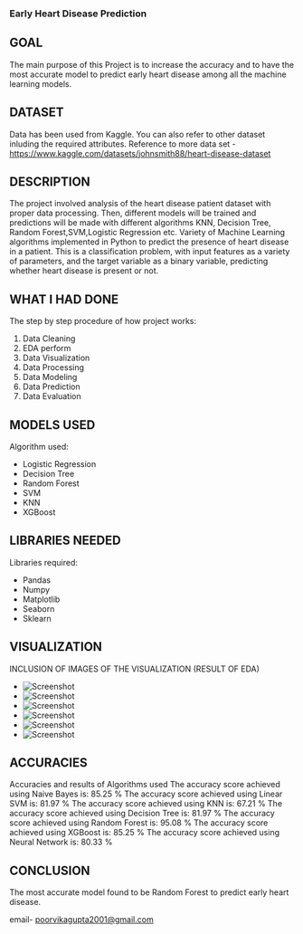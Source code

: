 ### Early Heart Disease Prediction

## GOAL

The main purpose of this Project is to increase the accuracy and to have the most accurate model to predict early heart disease among all the machine learning models.

## DATASET

Data has been used from Kaggle.
You can also refer to other dataset inluding the required attributes.
Reference to more data set - https://www.kaggle.com/datasets/johnsmith88/heart-disease-dataset

## DESCRIPTION

The project involved analysis of the heart disease patient dataset with proper data processing. Then, different models will be trained and predictions will be made with different algorithms KNN, Decision Tree, Random Forest,SVM,Logistic Regression etc. Variety of Machine Learning algorithms implemented in Python to predict the presence of heart disease in a patient. This is a classification problem, with input features as a variety of parameters, and the target variable as a binary variable, predicting whether heart disease is present or not.

## WHAT I HAD DONE

The step by step procedure of how project works:
1. Data Cleaning
2. EDA perform
3. Data Visualization
4. Data Processing
5. Data Modeling
6. Data Prediction
7. Data Evaluation

## MODELS USED

Algorithm used:
* Logistic Regression
* Decision Tree
* Random Forest
* SVM
* KNN
* XGBoost

## LIBRARIES NEEDED

Libraries required:
* Pandas
* Numpy
* Matplotlib
* Seaborn
* Sklearn


## VISUALIZATION

INCLUSION OF IMAGES OF THE VISUALIZATION (RESULT OF EDA)
- ![Screenshot](/home/skyfly/GSSOc/World-of-AI-1/machine_learning/Heart_disease_prediction/images/output.png)
- ![Screenshot](/home/skyfly/GSSOc/World-of-AI-1/machine_learning/Heart_disease_prediction/images/output2.png)
- ![Screenshot](//home/skyfly/GSSOc/World-of-AI-1/machine_learning/Heart_disease_prediction/images/output3.png)
- ![Screenshot](/home/skyfly/GSSOc/World-of-AI-1/machine_learning/Heart_disease_prediction/images/output4.png)
- ![Screenshot](/home/skyfly/GSSOc/World-of-AI-1/machine_learning/Heart_disease_prediction/images/output6.png)
- ![Screenshot](/home/skyfly/GSSOc/World-of-AI-1/machine_learning/Heart_disease_prediction/images/output7.png)


## ACCURACIES

Accuracies and results of Algorithms used
The accuracy score achieved using Naive Bayes is: 85.25 %
The accuracy score achieved using Linear SVM is: 81.97 %
The accuracy score achieved using KNN is: 67.21 %
The accuracy score achieved using Decision Tree is: 81.97 %
The accuracy score achieved using Random Forest is: 95.08 %
The accuracy score achieved using XGBoost is: 85.25 %
The accuracy score achieved using Neural Network is: 80.33 %

## CONCLUSION
The most accurate model found to be Random Forest to predict early heart disease.

email- poorvikagupta2001@gmail.com
